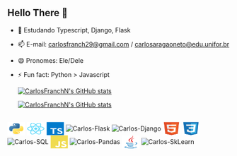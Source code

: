 ## Hello There 👋


- 🌱 Estudando Typescript, Django, Flask
- 📫 E-mail: carlosfranch29@gmail.com / carlosaragaoneto@edu.unifor.br
- 😄 Pronomes: Ele/Dele
- ⚡ Fun fact: Python > Javascript

  [![CarlosFranchN's GitHub stats](https://github-readme-stats.vercel.app/api/?username=CarlosFranchN&showicons=True&theme=shadow_red&locale=pt-br )](https://github.com/CarlosFranchN/github-readme-stats)
  
  [![CarlosFranchN's GitHub stats](https://github-readme-stats.vercel.app/api/top-langs/?username=CarlosFranchN&showicons=true&theme=shadow_red&locale=pt-br )](https://github.com/CarlosFranchN/github-readme-stats)

<div style="display: inline_block"><br>
  <img align="center" alt="Carlos-Python" height="30" width="40" src="https://raw.githubusercontent.com/devicons/devicon/master/icons/python/python-original.svg">
  <img align="center" alt="Carlos-React" height="30" width="40" src="https://raw.githubusercontent.com/devicons/devicon/master/icons/react/react-original.svg">
  <img align="center" alt="Carlos-Ts" height="30" width="40" src="https://raw.githubusercontent.com/devicons/devicon/master/icons/typescript/typescript-plain.svg">
  <img align="center" alt="Carlos-Flask" height="30" width="40" color="#fff" src="https://cdn.jsdelivr.net/gh/devicons/devicon@latest/icons/flask/flask-original.svg" />
  <img align="center" alt="Carlos-Django" height="30" width="40" src="https://cdn.jsdelivr.net/gh/devicons/devicon@latest/icons/django/django-plain.svg" />
  <img align="center" alt="Carlos-HTML" height="30" width="40" src="https://raw.githubusercontent.com/devicons/devicon/master/icons/html5/html5-original.svg">
  <img align="center" alt="Carlos-CSS" height="30" width="40" src="https://raw.githubusercontent.com/devicons/devicon/master/icons/css3/css3-original.svg">
  <img align="center" alt="Carlos-SQL" height="30" width="40" src="https://cdn.jsdelivr.net/gh/devicons/devicon@latest/icons/mysql/mysql-original-wordmark.svg" />
  <img align="center" alt="Carlos-Js" height="30" width="40" src="https://raw.githubusercontent.com/devicons/devicon/master/icons/javascript/javascript-plain.svg">
  <img align="center" alt="Carlos-Pandas" height="30" width="40" src="https://cdn.jsdelivr.net/gh/devicons/devicon@latest/icons/pandas/pandas-original-wordmark.svg" />
  <img align="center" alt="Carlos-Java" height="30" width="40" src="https://raw.githubusercontent.com/devicons/devicon/master/icons/java/java-original.svg">
  <img align="center" alt="Carlos-SkLearn" height="30" width="40" src="https://cdn.jsdelivr.net/gh/devicons/devicon@latest/icons/scikitlearn/scikitlearn-original.svg" />
          
</div>
  
